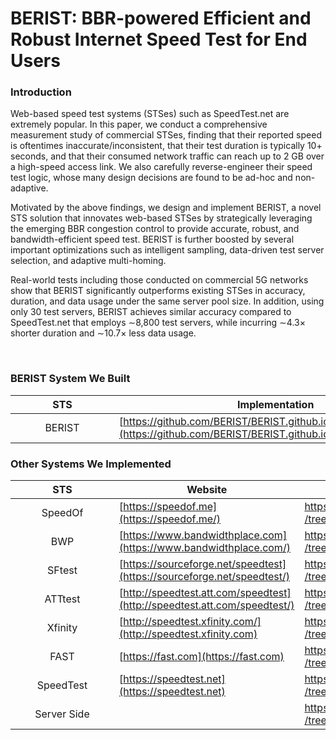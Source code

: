 # BERIST: BBR-powered Efficient and Robust Internet Speed Test for End Users
### Introduction
Web-based speed test systems (STSes) such as SpeedTest.net are extremely popular. In this paper, we conduct a comprehensive measurement study of commercial STSes, finding that their reported speed is oftentimes inaccurate/inconsistent, that their test duration is typically 10+ seconds, and that their consumed network traffic can reach up to 2 GB over a high-speed access link. We also carefully reverse-engineer their speed test logic, whose many design decisions are found to be ad-hoc and non-adaptive.

Motivated by the above findings, we design and implement BERIST, a novel STS solution that innovates web-based STSes by strategically leveraging the emerging BBR congestion control to provide accurate, robust, and bandwidth-efficient speed test. BERIST is further boosted by several important optimizations such as intelligent sampling, data-driven test server selection, and adaptive multi-homing.

Real-world tests including those conducted on commercial 5G networks show that BERIST significantly outperforms existing STSes in accuracy, duration, and data usage under the same server pool size. In addition, using only 30 test servers, BERIST achieves similar accuracy compared to SpeedTest.net that employs ∼8,800 test servers, while incurring ∼4.3× shorter duration and ∼10.7× less data usage.

<br/>

### BERIST System We Built

<style>
table th:nth-of-type(1) {
    width: 150px;
    max-width:150px;
    min-width:150px;
}
</style>

|STS|Implementation|
|:----:|------|
|BERIST|[https://github.com/BERIST/BERIST.github.io/tree/master/BERIST/](https://github.com/BERIST/BERIST.github.io/tree/master/BERIST/)|

### Other Systems We Implemented

|STS|Website|Our Implementation|
|:----:|------|------|
|SpeedOf|[https://speedof.me](https://speedof.me/)|[https://github.com/BERIST/BERIST.github.io<br/>/tree/master/client-Speedof.me/](https://github.com/BERIST/BERIST.github.io/tree/master/client-Speedof.me/)|
|BWP|[https://www.bandwidthplace.com](https://www.bandwidthplace.com/)|[https://github.com/BERIST/BERIST.github.io<br/>/tree/master/client-BandwidthPlace](https://github.com/BERIST/BERIST.github.io/tree/master/client-BandwidthPlace/)|
|SFtest|[https://sourceforge.net/speedtest](https://sourceforge.net/speedtest/)|[https://github.com/BERIST/BERIST.github.io<br/>/tree/master/client-SourceForge/](https://github.com/BERIST/BERIST.github.io/tree/master/client-SourceForge/)|
|ATTtest|[http://speedtest.att.com/speedtest](http://speedtest.att.com/speedtest/)|[https://github.com/BERIST/BERIST.github.io<br/>/tree/master/client-ATTSpeedTest/](https://github.com/BERIST/BERIST.github.io/tree/master/client-ATTSpeedTest/)|
|Xfinity|[http://speedtest.xfinity.com/](http://speedtest.xfinity.com)|[https://github.com/BERIST/BERIST.github.io<br/>/tree/master/client-XFinity/](https://github.com/BERIST/BERIST.github.io/tree/master/client-XFinity/)|
|FAST|[https://fast.com](https://fast.com)|[https://github.com/BERIST/BERIST.github.io<br/>/tree/master/client-Fast.com/](https://github.com/BERIST/BERIST.github.io/tree/master/client-Fast.com/)|
|SpeedTest|[https://speedtest.net](https://speedtest.net)|[https://github.com/BERIST/BERIST.github.io<br/>/tree/master/client-SpeedTest.net/](https://github.com/BERIST/BERIST.github.io/tree/master/client-SpeedTest.net/)|
|Server Side| |[https://github.com/BERIST/BERIST.github.io<br/>/tree/master/serverScripts/](https://github.com/BERIST/BERIST.github.io/tree/master/serverScripts/)|


